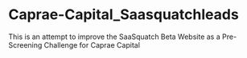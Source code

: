 # Caprae-Capital_Saasquatchleads
This is an attempt to improve the SaaSquatch Beta Website as a Pre-Screening Challenge for Caprae Capital

